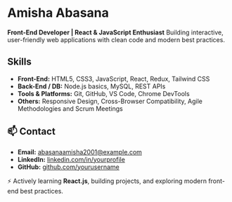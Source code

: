 # Amisha Abasana
**Front-End Developer | React & JavaScript Enthusiast**
Building interactive, user-friendly web applications with clean code and modern best practices.

## Skills
- **Front-End:** HTML5, CSS3, JavaScript, React, Redux, Tailwind CSS
- **Back-End / DB:** Node.js basics, MySQL, REST APIs
- **Tools & Platforms:** Git, GitHub, VS Code, Chrome DevTools
- **Others:** Responsive Design, Cross-Browser Compatibility, Agile Methodologies and Scrum Meetings

## 📫 Contact
- **Email:** abasanaamisha2001@example.com  
- **LinkedIn:** [linkedin.com/in/yourprofile](https://www.linkedin.com/in/amisha-abasana/)  
- **GitHub:** [github.com/yourusername](https://github.com/amiabasana)

⚡ Actively learning **React.js**, building projects, and exploring modern front-end best practices.
